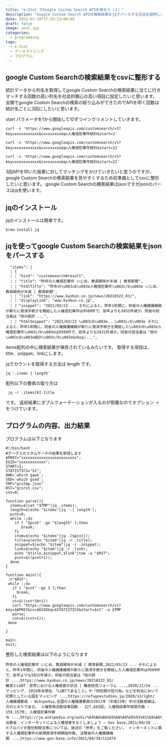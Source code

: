 ```yaml
---
title: "e-Stat でGoogle Custom Search APIを使おう（３）"
description: "Google Custom Search APIの検索結果をjqでパースする方法を説明します。"
date: 2022-01-20T17:50:13+09:00
draft: false
image: anal.jpg
categories:
  - programming 
tags:
  - e-Stat 
  - データマイニング
  - プログラム
---
```

## google Custom Searchの検索結果をcsvに整形する
統計データから列名を取得してgoogle Custom Searchの検索結果に当てに行きマッチする回数の高い列名を社会的関心の高い項目に設定したいと思います。
全開でgoogle Custom Searchの検索の絞り込みができたのでAPIを叩く回数は統計名ごとに3回にしたいと思います。

start パラメータを1から開始して10ずつインクリメントしていきます。

```
curl -s 'https://www.googleapis.com/customsearch/v1?key=xxxxxxxxxxx&cx=xxxxxx&q=人権侵犯事件統計&start=1'

curl -s 'https://www.googleapis.com/customsearch/v1?key=xxxxxxxxxxx&cx=xxxxxx&q=人権侵犯事件統計&start=11'

curl -s 'https://www.googleapis.com/customsearch/v1?key=xxxxxxxxxxx&cx=xxxxxx&q=人権侵犯事件統計&start=21'
```

3回APIを叩いた結果に対してマッチングをかけていきたいと思うのですが、google Custom Searchの検索結果を見やすくするため前準備としてcsvに整形したいと思います。
google Custom Searchの検索結果はjsonですがjsonのパースはjqを使います。

## jqのインストール

jqのインストールは簡単です。

```
brew install jq
```


## jqを使ってgoogle Custom Searchの検索結果をjsonをパースする

```
  "items": [
  ¦ {
  ¦ ¦ "kind": "customsearch#result",
  ¦ ¦ "title": "昨年の人権侵犯事件 いじめ、教員関係が半減 | 教育新聞",
  ¦ ¦ "htmlTitle": "昨年の\u003cb\u003e人権侵犯事件\u003c/b\u003e いじめ、教員関係が半減 | 教育新聞",
  ¦ ¦ "link": "https://www.kyobun.co.jp/news/20210323_03/",
  ¦ ¦ "displayLink": "www.kyobun.co.jp",
  ¦ ¦ "snippet": "2021/03/23 ... それによると、昨年1年間に、同省の人権擁護機関が新たに救済手続きを開始した人権侵犯事件は9589件で、前年よりも5831件減少。同省の担当者は「他の統計 ...",
  ¦ ¦ "htmlSnippet": "2021/03/23 \u003cb\u003e...\u003c/b\u003e それによると、昨年1年間に、同省の人権擁護機関が新たに救済手続きを開始した\u003cb\u003e人権侵犯事件\u003c/b\u003eは9589件で、前年よりも5831件減少。同省の担当者は「他の\u003cb\u003e統計\u003c/b\u003e&nbsp;...",
```

items配列の中に検索結果が保存されているみたいです。
取得する項目は、title、snippet、linkにします。

jqでカウントを取得する方法は length です。

```
jq '.items | length'
```

配列以下の要素の取り方は

```
 jq -r .items[0].title
```

です。
返却結果にダブルクォーテーションが入るのが邪魔なのでオプション -r をつけています。

## プログラムの内容、出力結果
プログラムは以下となります

```
#!/bin/bash
#グーグルカスタムサーチの結果を取得します
APKEY="xxxxxxxxxxxxxxxxxxxxxxxxx";
EGID="xxxxxxxxxxxx";
START=1;
STATISTICS="$1";
AWK=`which gawk`;
SED=`which gsed`;
TMP="gcstmp.json"
RST="gcsrst.csv";
cnt=0;

function parse(){
  items=$(cat "$TMP"|jq .items);
  length=$(echo "$items"|jq '.| length');
  pcnt=0;
  while :;do
    if [ "$pcnt" -ge "$length" ];then
       break;
    fi
    item=$(echo "$items"|jq .[$pcnt]);
    title=$(echo "$item"|jq -r .title);
    snippet=$(echo "$item"|jq -r .snippet);
    link=$(echo "$item"|jq -r .link);
    echo "$title,$snippet,$link"|tee -a "$RST";
    pcnt=$((pcnt+1));
  done
}

function main(){
 :>"$RST";
 while :;do
   if [ "$cnt" -ge 3 ];then
     break;
   fi
   st=$((cnt*10+1))
   curl "https://www.googleapis.com/customsearch/v1?key=$APKEY&cx=$EGID&q=$STATISTICS&start=$st" -o $TMP
   parse;
   cnt=$((cnt+1));
 done

}

main;
exit;
```
整形した検索結果は以下のようになります

```
昨年の人権侵犯事件 いじめ、教員関係が半減 | 教育新聞,2021/03/23 ... それによると、昨年1年間に、同省の人権擁護機関が新たに救済手続きを開始した人権侵犯事件は9589件で、前年よりも5831件減少。同省の担当者は「他の統計 ...,https://www.kyobun.co.jp/news/20210323_03/
難民とLGBT：世界における人権侵害の状況 | 難民研究フォーラム ...,2020/12/24 ... マッピング. 2019年末現在、「LGBTであること」や「同性間の性行為」などを刑法において犯罪としている国をマッピング ...,https://refugeestudies.jp/2020/12/lgbt/
人権擁護委員 - Wikipedia,全国の人権擁護委員の2011年（平成23年）中の活動実績は、次のとおりである。 人権啓発活動従事回数 - 227,683回; 人権相談事件取扱件数 - 159,157件; 人権侵犯事件関与 ...,https://ja.wikipedia.org/wiki/%E4%BA%BA%E6%A8%A9%E6%93%81%E8%AD%B7%E5%A7%94%E5%93%A1
法務省：インターネットによる人権侵害をなくしましょう – Gov base,2021/04/30 ... ※プロバイダ責任制限法等については、後述の「参考」をご覧ください。 インターネットに関する人権侵犯事件の新規救済手続開始件数. 法務省の人権擁護機関 ...,https://www.gov-base.info/2021/04/30/112474
```

